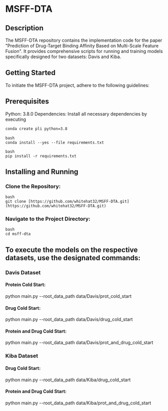# MSFF-DTA

## Description
The MSFF-DTA repository contains the implementation code for the paper "Prediction of Drug-Target Binding Affinity Based on Multi-Scale Feature Fusion". It provides comprehensive scripts for running and training models specifically designed for two datasets: Davis and Kiba.

## Getting Started
To initiate the MSFF-DTA project, adhere to the following guidelines:

## Prerequisites
Python: 3.8.0
Dependencies: Install all necessary dependencies by executing 
```bash  
conda create pli python=3.8
```
```
bash  
conda install --yes --file requirements.txt
```

```
bash  
pip install -r requirements.txt 
```

## Installing and Running
### Clone the Repository:
```
bash
git clone [https://github.com/whitehat32/MSFF-DTA.git](https://github.com/whitehat32/MSFF-DTA.git)
```

### Navigate to the Project Directory:
```
bash
cd msff-dta
```
## To execute the models on the respective datasets, use the designated commands:
### Davis Dataset
#### Protein Cold Start:

python main.py --root_data_path data/Davis/prot_cold_start
#### Drug Cold Start:

python main.py --root_data_path data/Davis/drug_cold_start
#### Protein and Drug Cold Start:

python main.py --root_data_path data/Davis/prot_and_drug_cold_start

### Kiba Dataset
#### Drug Cold Start:

python main.py --root_data_path data/Kiba/drug_cold_start
#### Protein and Drug Cold Start:

python main.py --root_data_path data/Kiba/prot_and_drug_cold_start


